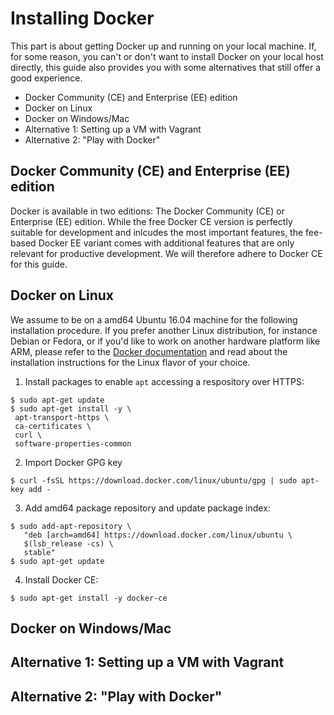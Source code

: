 # Installing Docker

This part is about getting Docker up and running on your local machine. If, for some reason, you can't or don't want to install Docker on your local host directly, this guide also provides you with some alternatives that still offer a good experience.  

 - Docker Community (CE) and Enterprise (EE) edition
 - Docker on Linux
 - Docker on Windows/Mac
 - Alternative 1: Setting up a VM with Vagrant
 - Alternative 2: "Play with Docker"


## Docker Community (CE) and Enterprise (EE) edition

Docker is available in two editions: The Docker Community (CE) or Enterprise (EE) edition. While the free Docker CE version is perfectly suitable for development and inlcudes the most important features, the fee-based Docker EE variant comes with additional features that are only relevant for productive development. We will therefore adhere to Docker CE for this guide.

## Docker on Linux

We assume to be on a amd64 Ubuntu 16.04 machine for the following installation procedure. If you prefer another Linux distribution, for instance Debian or Fedora, or if you'd like to work on another hardware platform like ARM, please refer to the [Docker documentation](https://docs.docker.com/engine/installation/linux/docker-ce) and read about the installation instructions for the Linux flavor of your choice.  

 1) Install packages to enable `apt` accessing a respository over HTTPS:

 ```
 $ sudo apt-get update
 $ sudo apt-get install -y \
  apt-transport-https \
  ca-certificates \
  curl \
  software-properties-common
 ```

 2) Import Docker GPG key

 ```
 $ curl -fsSL https://download.docker.com/linux/ubuntu/gpg | sudo apt-key add -
 ```

3) Add amd64 package repository and update package index:

```
$ sudo add-apt-repository \
   "deb [arch=amd64] https://download.docker.com/linux/ubuntu \
   $(lsb_release -cs) \
   stable"
$ sudo apt-get update   
```

4) Install Docker CE:

```
$ sudo apt-get install -y docker-ce
```

## Docker on Windows/Mac

## Alternative 1: Setting up a VM with Vagrant

## Alternative 2: "Play with Docker"

